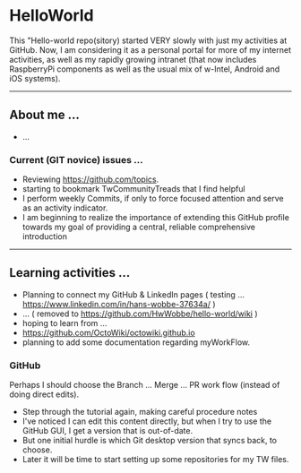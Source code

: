# HelloWorld
This "Hello-world repo(sitory) started VERY slowly with just my activities at GitHub.  Now, I am considering it as a personal portal for more of my internet activities, as well as my rapidly growing intranet (that now includes RaspberryPi components as well as the usual mix of w-Intel, Android and iOS systems).

<hr>
<h2> About me ...</h2>

* ...

<h3> Current (GIT novice) issues ... </h3>

* Reviewing https://github.com/topics.
* starting to bookmark TwCommunityTreads that I find helpful
* I perform weekly Commits, if only to force focused attention and serve as an activity indicator.
* I am beginning to realize the importance of extending this GitHub profile towards my goal of providing a central, reliable comprehensive introduction

<hr>
<h2> Learning activities ... </h2>

* Planning to connect my GitHub & LinkedIn pages ( testing ... https://www.linkedin.com/in/hans-wobbe-37634a/ )
* ... ( removed to https://github.com/HwWobbe/hello-world/wiki )
* hoping to learn from ...
* https://github.com/OctoWiki/octowiki.github.io
* planning to add some documentation regarding myWorkFlow.

<h3> GitHub </h3>
Perhaps I should choose the Branch ... Merge ... PR work flow (instead of doing direct edits).

* Step through the tutorial again, making careful procedure notes
* I've noticed I can edit this content directly, but when I try to use the GitHub GUI, I get a version that is out-of-date.
* But one initial hurdle is which Git desktop version that syncs back, to choose.
* Later it will be time to start setting up some repositories for my TW files.
